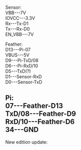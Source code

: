 Sensor:  
VBB---7V  
IOVCC---3.3V  
Rx---Tx-D1  
Tx---Rx-D0  
EN_VBB---7V    
   
Feather:   
D13---Pi-07   
VBUS---5V     
D9---Pi-TxD/08   
D6---Pi-RxD/10   
D5---TxD(?)   
D1---Sensor-RxD   
D0---Sensor-TxD     
   
Pi:    
07---Feather-D13    
TxD/08---Feather-D9   
RxD/10---Feather-D6   
34---GND
------------------------------------------------------------------------------------------
New edition update:
